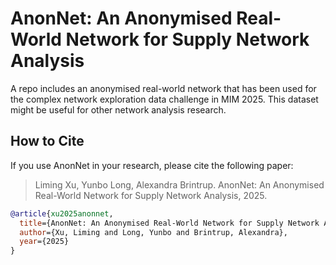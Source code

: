# AnonNet: An Anonymised Real-World Network for Supply Network Analysis

A repo includes an anonymised real-world network that has been used for the complex network exploration data challenge in MIM 2025. This dataset might be useful for other network analysis research.

## How to Cite
If you use AnonNet in your research, please cite the following paper:

> Liming Xu, Yunbo Long, Alexandra Brintrup. AnonNet: An Anonymised Real-World Network for Supply Network Analysis, 2025.

```bibtex
@article{xu2025anonnet,
  title={AnonNet: An Anonymised Real-World Network for Supply Network Analysis},
  author={Xu, Liming and Long, Yunbo and Brintrup, Alexandra},
  year={2025}
}

